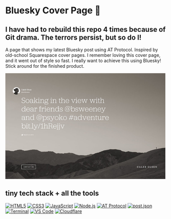 # Bluesky Cover Page 🦋

## I have had to rebuild this repo 4 times because of Git drama. The terrors persist, but so do I!

A page that shows my latest Bluesky post using AT Protocol. Inspired by old-school Squarespace cover pages. I remember loving this cover page, and it went out of style so fast. I really want to achieve this using Bluesky! Stick around for the finished product.

<img src="img/echo.jpg" alt="echo squarespace cover page with tweet" width="500" />

## tiny tech stack + all the tools

[![HTML5](https://img.shields.io/badge/HTML5-fab387?style=flat-square&logo=html5&logoColor=black)](https://developer.mozilla.org/en-US/docs/Web/HTML)
[![CSS3](https://img.shields.io/badge/CSS3-f9e2af?style=flat-square&logo=css3&logoColor=black)](https://developer.mozilla.org/en-US/docs/Web/CSS)
[![JavaScript](https://img.shields.io/badge/JavaScript-f5c2e7?style=flat-square&logo=javascript&logoColor=black)](https://developer.mozilla.org/en-US/docs/Web/JavaScript)
[![Node.js](https://img.shields.io/badge/Node.js-a6e3a1?style=flat-square&logo=nodedotjs&logoColor=black)](https://nodejs.org)
[![AT Protocol](https://img.shields.io/badge/ATPROTO-89dceb?style=flat-square&logo=bluesky&logoColor=black)](https://atproto.com)
[![post.json](https://img.shields.io/badge/post.json-cba6f7?style=flat-square&logo=json&logoColor=black)](https://www.json.org/json-en.html)
[![Terminal](https://img.shields.io/badge/Terminal-94e2d5?style=flat-square&logo=gnubash&logoColor=black)](https://www.gnu.org/software/bash/)
[![VS Code](https://img.shields.io/badge/</>%20VS%20Code-b4befe?style=flat-square&logo=visualstudiocode&logoColor=black)](https://code.visualstudio.com/)
[![Cloudflare](https://img.shields.io/badge/Cloudflare-fab387?style=flat-square&logo=cloudflare&logoColor=black)](https://cloudflare.com)
